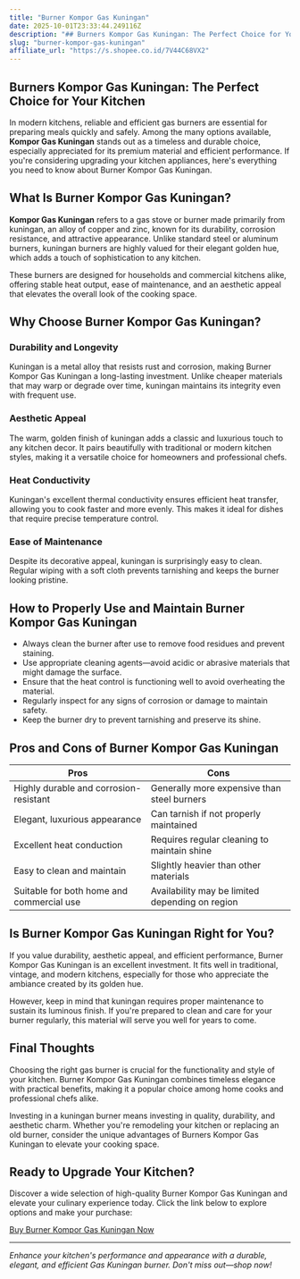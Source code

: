 ```yaml
---
title: "Burner Kompor Gas Kuningan"
date: 2025-10-01T23:33:44.249116Z
description: "## Burners Kompor Gas Kuningan: The Perfect Choice for Your Kitchen..."
slug: "burner-kompor-gas-kuningan"
affiliate_url: "https://s.shopee.co.id/7V44C68VX2"
---
```

## Burners Kompor Gas Kuningan: The Perfect Choice for Your Kitchen

In modern kitchens, reliable and efficient gas burners are essential for preparing meals quickly and safely. Among the many options available, **Kompor Gas Kuningan** stands out as a timeless and durable choice, especially appreciated for its premium material and efficient performance. If you're considering upgrading your kitchen appliances, here's everything you need to know about Burner Kompor Gas Kuningan.

## What Is Burner Kompor Gas Kuningan?

**Kompor Gas Kuningan** refers to a gas stove or burner made primarily from kuningan, an alloy of copper and zinc, known for its durability, corrosion resistance, and attractive appearance. Unlike standard steel or aluminum burners, kuningan burners are highly valued for their elegant golden hue, which adds a touch of sophistication to any kitchen.

These burners are designed for households and commercial kitchens alike, offering stable heat output, ease of maintenance, and an aesthetic appeal that elevates the overall look of the cooking space.

## Why Choose Burner Kompor Gas Kuningan?

### Durability and Longevity

Kuningan is a metal alloy that resists rust and corrosion, making Burner Kompor Gas Kuningan a long-lasting investment. Unlike cheaper materials that may warp or degrade over time, kuningan maintains its integrity even with frequent use.

### Aesthetic Appeal

The warm, golden finish of kuningan adds a classic and luxurious touch to any kitchen decor. It pairs beautifully with traditional or modern kitchen styles, making it a versatile choice for homeowners and professional chefs.

### Heat Conductivity

Kuningan's excellent thermal conductivity ensures efficient heat transfer, allowing you to cook faster and more evenly. This makes it ideal for dishes that require precise temperature control.

### Ease of Maintenance

Despite its decorative appeal, kuningan is surprisingly easy to clean. Regular wiping with a soft cloth prevents tarnishing and keeps the burner looking pristine.

## How to Properly Use and Maintain Burner Kompor Gas Kuningan

- Always clean the burner after use to remove food residues and prevent staining.
- Use appropriate cleaning agents—avoid acidic or abrasive materials that might damage the surface.
- Ensure that the heat control is functioning well to avoid overheating the material.
- Regularly inspect for any signs of corrosion or damage to maintain safety.
- Keep the burner dry to prevent tarnishing and preserve its shine.

## Pros and Cons of Burner Kompor Gas Kuningan

| Pros                                         | Cons                                            |
|----------------------------------------------|------------------------------------------------|
| Highly durable and corrosion-resistant     | Generally more expensive than steel burners  |
| Elegant, luxurious appearance               | Can tarnish if not properly maintained      |
| Excellent heat conduction                   | Requires regular cleaning to maintain shine |
| Easy to clean and maintain                  | Slightly heavier than other materials        |
| Suitable for both home and commercial use  | Availability may be limited depending on region |

## Is Burner Kompor Gas Kuningan Right for You?

If you value durability, aesthetic appeal, and efficient performance, Burner Kompor Gas Kuningan is an excellent investment. It fits well in traditional, vintage, and modern kitchens, especially for those who appreciate the ambiance created by its golden hue.

However, keep in mind that kuningan requires proper maintenance to sustain its luminous finish. If you're prepared to clean and care for your burner regularly, this material will serve you well for years to come.

## Final Thoughts

Choosing the right gas burner is crucial for the functionality and style of your kitchen. Burner Kompor Gas Kuningan combines timeless elegance with practical benefits, making it a popular choice among home cooks and professional chefs alike.

Investing in a kuningan burner means investing in quality, durability, and aesthetic charm. Whether you're remodeling your kitchen or replacing an old burner, consider the unique advantages of Burners Kompor Gas Kuningan to elevate your cooking space.

## Ready to Upgrade Your Kitchen?

Discover a wide selection of high-quality Burner Kompor Gas Kuningan and elevate your culinary experience today. Click the link below to explore options and make your purchase:

[Buy Burner Kompor Gas Kuningan Now](https://s.shopee.co.id/7V44C68VX2)

---

*Enhance your kitchen's performance and appearance with a durable, elegant, and efficient Gas Kuningan burner. Don't miss out—shop now!*